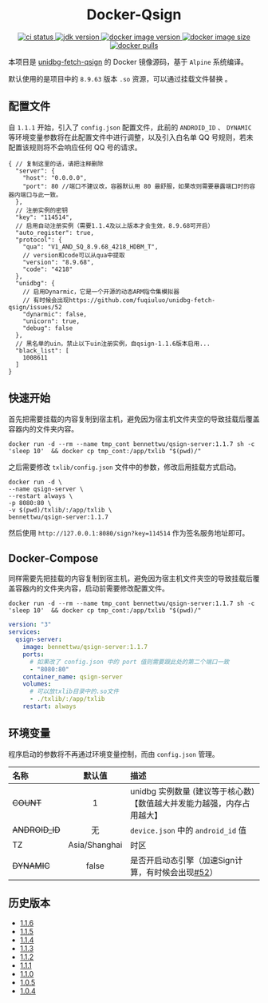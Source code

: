 <h1 align="center"> Docker-Qsign </h1>

<p align="center">
    <a href="https://github.com/BennettChina/docker-qsign/actions/workflows/ci.yml">
        <img src="https://github.com/BennettChina/docker-qsign/actions/workflows/ci.yml/badge.svg" alt="ci status"/>
    </a>
    <a href="https://github.com/adoptium/containers/tree/main/8/jre/alpine">
        <img src="https://img.shields.io/badge/openjdk-8-blue?logo=openjdk" alt="jdk version"/>
    </a>
    <a href="https://hub.docker.com/r/bennettwu/qsign-server">
        <img src="https://img.shields.io/docker/v/bennettwu/qsign-server?logo=docker" alt="docker image version"/>
    </a>
    <a href="https://hub.docker.com/r/bennettwu/qsign-server">
        <img src="https://img.shields.io/docker/image-size/bennettwu/qsign-server" alt="docker image size"/>
    </a>
    <a href="https://hub.docker.com/r/bennettwu/qsign-server">
        <img src="https://img.shields.io/docker/pulls/bennettwu/qsign-server" alt="docker pulls"/>
    </a>
</p>

本项目是 [unidbg-fetch-qsign](https://github.com/fuqiuluo/unidbg-fetch-qsign) 的 Docker 镜像源码，基于 `Alpine` 系统编译。

默认使用的是项目中的 `8.9.63` 版本 `.so` 资源，可以通过挂载文件替换 。

## 配置文件

自 `1.1.1` 开始，引入了 `config.json` 配置文件，此前的 `ANDROID_ID` 、 `DYNAMIC` 等环境变量参数将在此配置文件中进行调整，以及引入白名单
QQ 号规则，若未配置该规则将不会响应任何 QQ 号的请求。

```json5
{ // 复制这里的话，请把注释删除
  "server": {
    "host": "0.0.0.0",
    "port": 80 //端口不建议改，容器默认用 80 最舒服，如果改则需要暴露端口时的容器内端口与此一致。
  },
  // 注册实例的密钥
  "key": "114514",
  // 启用自动注册实例（需要1.1.4及以上版本才会生效，8.9.68可开启）
  "auto_register": true,
  "protocol": {
    "qua": "V1_AND_SQ_8.9.68_4218_HDBM_T",
    // version和code可以从qua中提取
    "version": "8.9.68", 
    "code": "4218"
  },
  "unidbg": {
    // 启用Dynarmic，它是一个开源的动态ARM指令集模拟器
    // 有时候会出现https://github.com/fuqiuluo/unidbg-fetch-qsign/issues/52
    "dynarmic": false,
    "unicorn": true,
    "debug": false
  },
  // 黑名单的uin，禁止以下uin注册实例，自qsign-1.1.6版本启用...
  "black_list": [
    1008611
  ]
}
```

## 快速开始

首先把需要挂载的内容复制到宿主机，避免因为宿主机文件夹空的导致挂载后覆盖容器内的文件夹内容。

```shell
docker run -d --rm --name tmp_cont bennettwu/qsign-server:1.1.7 sh -c 'sleep 10'  && docker cp tmp_cont:/app/txlib "$(pwd)/"
```

之后需要修改 `txlib/config.json` 文件中的参数，修改后用挂载方式启动。

```shell
docker run -d \
--name qsign-server \
--restart always \
-p 8080:80 \
-v $(pwd)/txlib/:/app/txlib \
bennettwu/qsign-server:1.1.7
```

然后使用 `http://127.0.0.1:8080/sign?key=114514` 作为签名服务地址即可。

## Docker-Compose

同样需要先把挂载的内容复制到宿主机，避免因为宿主机文件夹空的导致挂载后覆盖容器内的文件夹内容，启动前需要修改配置文件。

```shell
docker run -d --rm --name tmp_cont bennettwu/qsign-server:1.1.7 sh -c 'sleep 10'  && docker cp tmp_cont:/app/txlib "$(pwd)/"
```

```yaml
version: "3"
services:
  qsign-server:
    image: bennettwu/qsign-server:1.1.7
    ports:
      # 如果改了 config.json 中的 port 值则需要跟此处的第二个端口一致
      - "8080:80"
    container_name: qsign-server
    volumes:
      # 可以放txlib目录中的.so文件
      - ./txlib/:/app/txlib
    restart: always
```

## 环境变量

程序启动的参数将不再通过环境变量控制，而由 `config.json` 管理。

| 名称             |      默认值      | 描述                                                                                       |
|:---------------|:-------------:|:-----------------------------------------------------------------------------------------|
| ~~COUNT~~      |       1       | unidbg 实例数量 (建议等于核心数) 【数值越大并发能力越强，内存占用越大】                                                |
| ~~ANDROID_ID~~ |       无       | `device.json` 中的 `android_id` 值                                                          |
| TZ             | Asia/Shanghai | 时区                                                                                       |
| ~~DYNAMIC~~    |     false     | 是否开启动态引擎（加速Sign计算，有时候会出现[#52](https://github.com/fuqiuluo/unidbg-fetch-qsign/issues/52)） |

## 历史版本

- [1.1.6](https://github.com/BennettChina/docker-qsign/tree/v1.1.6)
- [1.1.5](https://github.com/BennettChina/docker-qsign/tree/v1.1.5)
- [1.1.4](https://github.com/BennettChina/docker-qsign/tree/v1.1.4)
- [1.1.3](https://github.com/BennettChina/docker-qsign/tree/v1.1.3)
- [1.1.2](https://github.com/BennettChina/docker-qsign/tree/v1.1.2)
- [1.1.1](https://github.com/BennettChina/docker-qsign/tree/v1.1.1)
- [1.1.0](https://github.com/BennettChina/docker-qsign/tree/v1.1.0)
- [1.0.5](https://github.com/BennettChina/docker-qsign/tree/v1.0.5)
- [1.0.4](https://github.com/BennettChina/docker-qsign/tree/v1.0.4)
